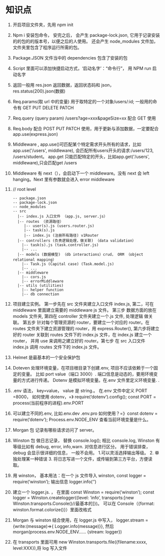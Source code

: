 # 知识点

1.  开启项目文件夹，先用 npm init
2.  Npm i 安装包命令， 安完之后， 会产生 package-lock.json, 它用于记录安装的的包的的版本号，以便之后的人使用。 还会产生 node_modules 文件加， 文件夹里包含了程序运行所需的包。
3.  Package.JSON 文件当中的 dependencies 包含了安装的包
4.  Script 里面可以添加快捷启动方式，‘启动名字’：“命令行”， 用 NPM run 启动名字
5.  返回一般用 res.json 返回数据，返回状态码和 json， res.status(200).json(数据)
6.  Req.params(取 url 中的变量) 用于取特定的一个对象/users/:id; 一般用的命令有 GET PUT DELETE PATCH
7.  Req.query (query param) /users?age=xxx&pageSize=xx 配合 GET 使用
8.  Req.body 配合 POST PUT PATCH 使用，用于更新与添加数据，一定要配合 app.use(express.json)
9.  Middleware , app.use()可匹配某个特定需求开头所有的请求，比如app.use('/users', middleware), 会匹配所有users开头的请求:/users/123, /users/student。 app.get 只能匹配特定的开头，比如app.get('/users', middleware),只会匹配get /users
10. Middleware 有 next（），会启动下一个 middleware。没有 next 会 left hanging。Next 里有参数就会进入 error middleware
11. // root level

        -- package.json
        -- package-lock.json
        -- node_modules
        -- src
          |-- index.js 入口文件 （app.js, server.js）
          |-- routes （资源路径）
             |-- user(s).js (users.router.js)
             |-- task(s).js
             |-- index.js (注册所有路径) v1Router
          |-- controllers (负责逻辑处理，做关联) （data validation）
            |-- task(s).js (task.controller.js)
            |-- ...
          |-- models (数据模型) （db interactions）crud， ORM （object relational mapping）
            |-- Task.js (Capital case) (Task.model.js)
            |-- ...
          |-- middleware
            |-- cors.js
            |-- errorMiddleware
          |-- utils (utilities)
            |-- helper function
            |-- db connection

12. 项目建立实例。 第一步先在 src 文件夹建立入口文件 index.js, 第二，可在 middleware 里面建立需要的 middleware js 文件。 第三步 数据方面的放在 models 文件夹, 第四在 controller 文件夹建立一个.js 文件, 处理逻辑 做关联。 第五步 针对每个管理资源的 router，要建立一个对应的 router。在 routes 文件夹下建立资源管理的 router，用 express.Router(), 第六步将建立好的 router 关联到 routes 文件下的 index.js 文件，在 index.js 建立一个 router， 并用 use 来调用之建立好的 router。第七步 在 src 入口文件 index.js 调用 routes 文件下的 index.js 文件。
13. Helmet 是最基本的一个安全保护包
14. Doteven 处理环境变量，在项目根目录下创建.env, 项目不应该依赖于一个固定的变量。 比如 port value（端口 3000）. 端口信息是动态的，要用环境变量的方式进行传递。 Dotenv 是模拟环境变量。在.env 文件里定义环境变量. .
15. .env 语法， key=value， value 是 string.。 在.env 文件中定义 PORT =8000， 如何使用 dotenv，=》 require(‘dotenv’).config(); const PORT = process(当前程序的进程).env.PORT
16. 可以建立不同的.env, 比如.env.dev .env.pro 如何使用？=》const dotenv = require(‘dotenv’);
    Process.env.NODE_ENV 查看当前环境变量是什么。
17. Morgan 包 记录有哪些请求访问了 server。
18. Winston 包 做日志记录， 替换 console.log(); 相比 console.log, Winston 有等级比如有 debug, error, info,warn. 对信息进行区分。 用于错误排查，debug 会显示很详细的信息， 一般不会用。 1.可以灵活选择输出等级。 2. 单独处理某一种错误 3. 将日志写进一个文件，或传输到第三方平台，方便读取。
19. 用 winston， 基本用法：在一个 js 文件导入 winston, const logger = require(‘winston’); 输出信息 logger.info(‘’)
20. 建立一个 logger.js. ， 在里面 const Winston = require(‘winston’); const logger = Winston.createlogger({level: ‘info’, transports:[new Winston.transports.Console()//最基本的]})。 可以在 Console（{format: winston.format.colorize()}）里面改格式
21. Morgan 与 winston 结合使用，在 logger.js 中写入， logger.stream ={write:(message)=>{
    Logger.info(message)}}, 然后 morgan(process.env.NODE_ENV…… {stream: logger})
22. 在 transports 里面可用 new Winston.transports.file({filename:xxxx, level:XXX}),将 log 写入文件
